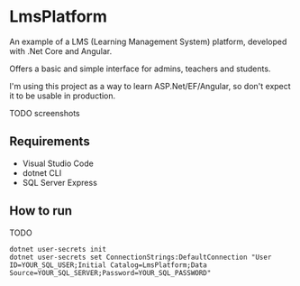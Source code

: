 # LmsPlatform

An example of a LMS (Learning Management System) platform, developed with .Net Core and Angular.

Offers a basic and simple interface for admins, teachers and students.

I'm using this project as a way to learn ASP.Net/EF/Angular, so don't expect it to be usable in production.

TODO screenshots

## Requirements

- Visual Studio Code
- dotnet CLI
- SQL Server Express

## How to run

TODO

```any
dotnet user-secrets init
dotnet user-secrets set ConnectionStrings:DefaultConnection "User ID=YOUR_SQL_USER;Initial Catalog=LmsPlatform;Data Source=YOUR_SQL_SERVER;Password=YOUR_SQL_PASSWORD"
```
